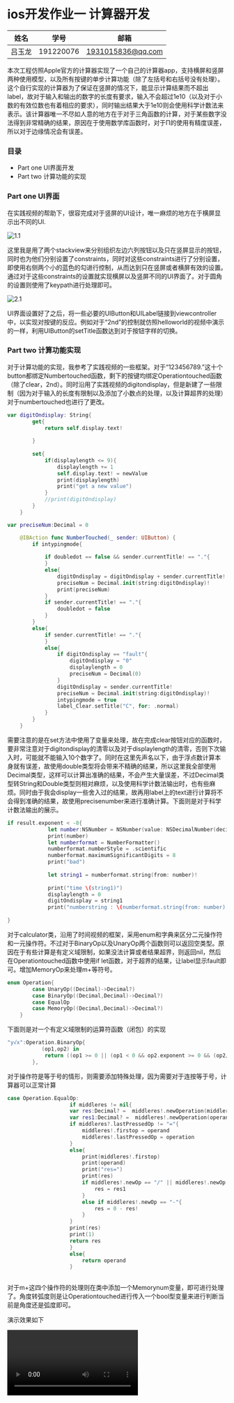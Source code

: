 # ios开发作业一 计算器开发

|  姓名  |   学号    |       邮箱        |
| :----: | :-------: | :---------------: |
| 吕玉龙 | 191220076 | 1931015836@qq.com |

本次工程仿照Apple官方的计算器实现了一个自己的计算器app，支持横屏和竖屏两种使用模型，以及所有按键的单步计算功能（除了左括号和右括号没有处理）。这个自行实现的计算器为了保证在竖屏的情况下，能显示计算结果而不超出label，故对于输入和输出的数字的长度有要求，输入不会超过1e10（以及对于小数的有效位数也有着相应的要求），同时输出结果大于1e10则会使用科学计数法来表示。该计算器唯一不尽如人意的地方在于对于三角函数的计算，对于某些数字没法得到非常精确的结果，原因在于使用数学库函数时，对于Π的使用有精度误差，所以对于边缘情况会有误差。



### 目录

+ Part one UI界面开发
+ Part two 计算功能的实现



### Part one UI界面

在实践视频的帮助下，很容完成对于竖屏的UI设计，唯一麻烦的地方在于横屏显示出不同的UI.

![1.1](1.1.png)

这里我是用了两个stackview来分别组织左边六列按钮以及只在竖屏显示的按钮，同时也为他们分别设置了constraints，同时对这些constraints进行了分别设置，即使用右侧两个小的蓝色的勾进行控制，从而达到只在竖屏或者横屏有效的设置。通过对于这些constraints的设置就实现横屏以及竖屏不同的UI界面了。对于圆角的设置则使用了keypath进行处理即可。

![2.1](2.1.png)

UI界面设置好了之后，将一些必要的UIButton和UILabel链接到viewcontroller中，以实现对按键的反应。例如对于“2nd”的控制就仿照helloworld的视频中演示的一样，利用UIButton的setTitle函数达到对于按钮字样的切换。



### Part two 计算功能实现

对于计算功能的实现，我参考了实践视频的一些框架。对于“123456789.”这十个button都绑定Numbertouched函数，剩下的按键均绑定Operationtouched函数（除了clear，2nd）。同时沿用了实践视频的digitondisplay，但是新建了一些限制（因为对于输入的长度有限制以及添加了小数点的处理，以及计算超界的处理）对于numbertouched也进行了更改。

```swift
var digitOndisplay: String{
        get{
            return self.display.text!
            
        }
        
        set{
            if(displaylength <= 9){
                displaylength += 1
                self.display.text! = newValue
                print(displaylength)
                print("get a new value")
            }
            //print(digitOndisplay)
        }
    }
```



```swift
var preciseNum:Decimal = 0

    @IBAction func NumberTouched(_ sender: UIButton) {
        if intypingmode{
            
            if doubledot == false && sender.currentTitle! == "."{
            }
            else{
                digitOndisplay = digitOndisplay + sender.currentTitle!
                preciseNum = Decimal.init(string:digitOndisplay)!
                print(preciseNum)
            }
            if sender.currentTitle! == "."{
                doubledot = false
            }
        }
        else{
            if sender.currentTitle! == "."{
            }
            else{
                if digitOndisplay == "fault"{
                    digitOndisplay = "0"
                    displaylength = 0
                    preciseNum = Decimal(0)
                }
                digitOndisplay = sender.currentTitle!
                preciseNum = Decimal.init(string:digitOndisplay)!
                intypingmode = true
                label_Clear.setTitle("C", for: .normal)
            }
        }
    }
```

需要注意的是在set方法中使用了变量来处理，故在完成clear按钮对应的函数时，要非常注意对于digitondisplay的清零以及对于displaylength的清零，否则下次输入时，可能就不能输入10个数字了。同时在这里先声名以下，由于浮点数计算本身就有误差，故使用double类型将会带来不精确的结果，所以这里我全部使用Decimal类型，这样可以计算出准确的结果，不会产生大量误差，不过Decimal类型转String和Double类型则相对麻烦，以及使用科学计数法输出时，也有些麻烦。同时由于我会display一些舍入过的结果，故再用label上的text进行计算将不会得到准确的结果，故使用precisenumber来进行准确计算。下面则是对于科学计数法输出的展示。

```swift
if result.exponent < -8{
             let number:NSNumber = NSNumber(value: NSDecimalNumber(decimal: result).doublevalue)
             print(number)
             let numberformat = NumberFormatter()
             numberformat.numberStyle = .scientific
             numberformat.maximumSignificantDigits = 8
             print("bad")
                                
             let string1 = numberformat.string(from: number)!
            
             print("time \(string1)")
             displaylength = 0
             digitOndisplay = string1
             print("numberstring : \(numberformat.string(from: number)!)")
                                
}
```

对于calculator类，沿用了时间视频的框架，采用enum和字典来区分二元操作符和一元操作符。不过对于BinaryOp以及UnaryOp两个函数则可以返回空类型。原因在于有些计算是有定义域限制，如果没法计算或者结果超界，则返回nil，然后在Operationtouched函数中使用if let函数，对于超界的结果，让label显示fault即可。增加MemoryOp来处理m+等符号。

```swift
enum Operation{
        case UnaryOp((Decimal)->Decimal?)
        case BinaryOp((Decimal,Decimal)->Decimal?)
        case EqualOp
        case MemoryOp((Decimal,Decimal)->Decimal?)
    }
```

下面则是对一个有定义域限制的运算符函数（闭包）的实现

```swift
"y√x":Operation.BinaryOp{
           (op1,op2) in
            return ((op1 >= 0 || (op1 < 0 && op2.exponent >= 0 && (op2/2).exponent == -1)) ? 				 Decimal.init((op1.isSignMinus ? -1 : 1)*pow(NSDecimalNumber(decimal: (op1.isSignMinus ? -1 : 1)*op1).doubleValue,NSDecimalNumber(decimal:1/op2).doubleValue)) : nil)
        },
```

对于操作符是等于号的情形，则需要添加特殊处理，因为需要对于连按等于号，计算器可以正常计算

```swift
case Operation.EqualOp:
                    if middleres != nil{
                    var res:Decimal? =  middleres!.newOperation(middleres!.firstop,operand)
                    var res1:Decimal? =  middleres!.newOperation(operand,middleres!.firstop)
                    if middleres?.lastPressedOp != "="{
                        middleres!.firstop = operand
                        middleres!.lastPressedOp = operation
                    }
                    else{
                        print(middleres!.firstop)
                        print(operand)
                        print("res=")
                        print(res)
                        if middleres!.newOp == "/" || middleres!.newOp == "x^y" || middleres!.newOp == "y√x" 							|| middleres!.newOp == "EE" || middleres!.newOp == "y^x" || middleres!.newOp == 							"logy"{
                            res = res1
                        }
                        else if middleres!.newOp == "-"{
                            res = 0 - res!
                        }
                    }
                    print(res)
                    print(1)
                    return res
                    }
                    else{
                        return operand
                    }
                
```

对于m+这四个操作符的处理则在类中添加一个Memorynum变量，即可进行处理了。角度转弧度则是让Operationtouched进行传入一个bool型变量来进行判断当前是角度还是弧度即可。

演示效果如下

<video src="屏幕录制2021-10-10 上午2.26.03.mov"></video>
